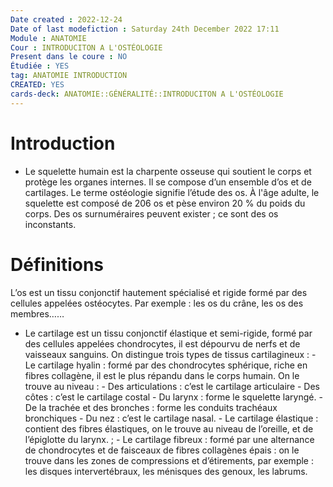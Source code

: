 ```yaml
---
Date created : 2022-12-24
Date of last modefiction : Saturday 24th December 2022 17:11
Module : ANATOMIE
Cour : INTRODUCITON A L'OSTÉOLOGIE
Present dans le coure : NO
Étudiée : YES
tag: ANATOMIE INTRODUCTION
CREATED: YES
cards-deck: ANATOMIE::GÉNÉRALITÉ::INTRODUCITON A L'OSTÉOLOGIE
---
```

# Introduction 
- Le squelette humain est la charpente osseuse qui soutient le corps et protège les organes internes. Il se compose d’un ensemble d’os et de cartilages. Le terme ostéologie signifie l’étude des os. À l'âge adulte, le squelette est composé de 206 os et pèse environ 20 % du poids du corps. Des os surnuméraires peuvent exister ; ce sont des os inconstants. 
# Définitions
L’os est un tissu conjonctif hautement spécialisé et rigide formé par des cellules appelées ostéocytes. Par exemple : les os du crâne, les os des membres…… 
- Le cartilage est un tissu conjonctif élastique et semi-rigide, formé par des cellules appelées chondrocytes, il est dépourvu de nerfs et de vaisseaux sanguins. On distingue trois types de tissus cartilagineux : - Le cartilage hyalin : formé par des chondrocytes sphérique, riche en fibres collagène, il est le plus répandu dans le corps humain. On le trouve au niveau : - Des articulations : c’est le cartilage articulaire - Des côtes : c’est le cartilage costal - Du larynx : forme le squelette laryngé. - De la trachée et des bronches : forme les conduits trachéaux bronchiques - Du nez : c’est le cartilage nasal. - Le cartilage élastique : contient des fibres élastiques, on le trouve au niveau de l’oreille, et de l’épiglotte du larynx. ; - Le cartilage fibreux : formé par une alternance de chondrocytes et de faisceaux de fibres collagènes épais : on le trouve dans les zones de compressions et d’étirements, par exemple : les disques intervertébraux, les ménisques des genoux, les labrums.